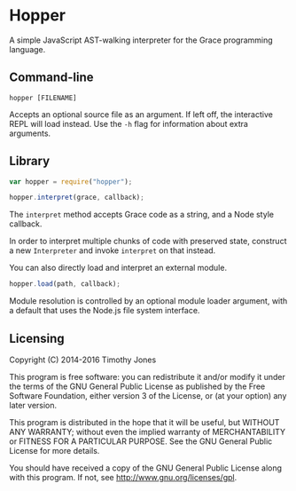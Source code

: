 Hopper
======

A simple JavaScript AST-walking interpreter for the Grace programming
language.

Command-line
------------

```shell
hopper [FILENAME]
```

Accepts an optional source file as an argument.  If left off, the
interactive REPL will load instead.  Use the `-h` flag for information
about extra arguments.

Library
-------

```javascript
var hopper = require("hopper");

hopper.interpret(grace, callback);
```

The `interpret` method accepts Grace code as a string, and a Node style
callback.

In order to interpret multiple chunks of code with preserved state,
construct a new `Interpreter` and invoke `interpret` on that instead.

You can also directly load and interpret an external module.

```javascript
hopper.load(path, callback);
```

Module resolution is controlled by an optional module loader argument,
with a default that uses the Node.js file system interface.

Licensing
---------

Copyright (C) 2014-2016 Timothy Jones

This program is free software: you can redistribute it and/or modify it
under the terms of the GNU General Public License as published by the
Free Software Foundation, either version 3 of the License, or (at your
option) any later version.

This program is distributed in the hope that it will be useful, but
WITHOUT ANY WARRANTY; without even the implied warranty of
MERCHANTABILITY or FITNESS FOR A PARTICULAR PURPOSE.  See the GNU
General Public License for more details.

You should have received a copy of the GNU General Public License along
with this program.  If not, see <http://www.gnu.org/licenses/gpl>.
